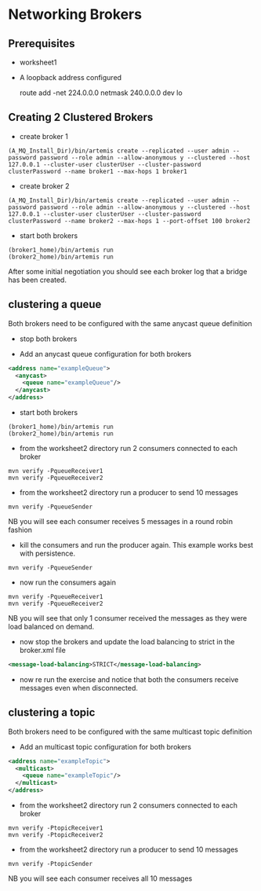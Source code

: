 # Networking Brokers

## Prerequisites
 
-   worksheet1
-   A loopback address configured  
    
    route add -net 224.0.0.0 netmask 240.0.0.0 dev lo

## Creating 2 Clustered Brokers

-   create broker 1

```code
(A_MQ_Install_Dir)/bin/artemis create --replicated --user admin --password password --role admin --allow-anonymous y --clustered --host 127.0.0.1 --cluster-user clusterUser --cluster-password clusterPassword --name broker1 --max-hops 1 broker1
```
-   create broker 2

```code
(A_MQ_Install_Dir)/bin/artemis create --replicated --user admin --password password --role admin --allow-anonymous y --clustered --host 127.0.0.1 --cluster-user clusterUser --cluster-password clusterPassword --name broker2 --max-hops 1 --port-offset 100 broker2
```

-   start both brokers
```code
(broker1_home)/bin/artemis run
(broker2_home)/bin/artemis run
```

After some initial negotiation you should see each broker log that a bridge has been created.

## clustering a queue

Both brokers need to be configured with the same anycast queue definition

-   stop both brokers

-   Add an anycast queue configuration for both brokers
```xml
<address name="exampleQueue">
  <anycast>
    <queue name="exampleQueue"/>
  </anycast>
</address>
```
-   start both brokers
```code
(broker1_home)/bin/artemis run
(broker2_home)/bin/artemis run
```

-   from the worksheet2 directory run 2 consumers connected to each broker
```code
mvn verify -PqueueReceiver1
mvn verify -PqueueReceiver2                                      
```

-   from the worksheet2 directory run a producer to send 10 messages
```code
mvn verify -PqueueSender
```

NB you will see each consumer receives 5 messages in a round robin fashion

-   kill the consumers and run the producer again.  This example works best with persistence.

```code
mvn verify -PqueueSender
```
-   now run the consumers again
```code
mvn verify -PqueueReceiver1
mvn verify -PqueueReceiver2                                      
```

NB you will see that only 1 consumer received the messages as they were load balanced on demand.

-   now stop the brokers and update the load balancing to strict in the broker.xml file
```xml
<message-load-balancing>STRICT</message-load-balancing>
```

-   now re run the exercise and notice that both the consumers receive messages even when disconnected.

## clustering a topic

Both brokers need to be configured with the same multicast topic definition

-   Add an multicast topic configuration for both brokers
```xml
<address name="exampleTopic">
  <multicast>
    <queue name="exampleTopic"/>
  </multicast>
</address>
```

-   from the worksheet2 directory run 2 consumers connected to each broker
```code
mvn verify -PtopicReceiver1
mvn verify -PtopicReceiver2                                      
```

-   from the worksheet2 directory run a producer to send 10 messages
```code
mvn verify -PtopicSender
```

NB you will see each consumer receives all 10 messages



